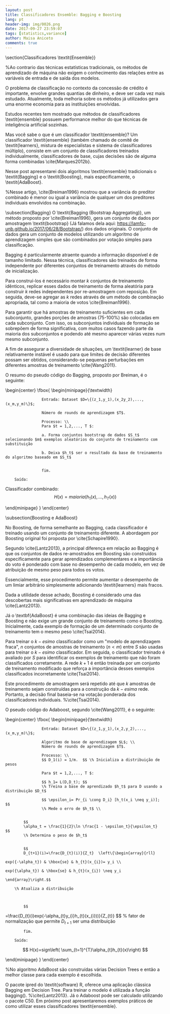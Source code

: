 ```yaml
---
layout: post
title: Classificadores Ensemble: Bagging e Boosting
lang: pt
header-img: img/0026.png
date: 2017-09-27 23:59:07
tags: [statistics,variance]
author: Maisa Aniceto
comments: true
---
```



\section{Classificadores \textit{Ensemble}}

%Ao contrario das técnicas estatísticas tradicionais, os métodos de aprendizado de máquina não exigem o conhecimento das relações entre as variáveis de entrada e de saída dos modelos. 

O problema de classificação no contexto da concessão de crédito é importante, envolve grandes quantias de dinheiro, e deve ser cada vez mais estudado. Atualmente, toda  melhoria sobre os métodos já utilizados gera uma enorme economia para as instituições envolvidas.

Estudos recentes tem mostrado que métodos de classificadores \textit{ensemble} possuem performance melhor do que técnicas de inteligência artificial sozinhas.

Mas você sabe o que é um classificador \textit{ensemble}?
Um classificador \textit{ensemble} (também chamado de comitê de \textit{learners}, mistura de especialistas e sistema de classificadores múltiplo), consiste em um conjunto de classificadores treinados individualmente, classificadores de base, cujas decisões são de alguma forma combinadas \cite{Marques2012b}.

Nesse post apresentarei dois algoritmos \textit{ensemble} tradicionais o \textit{Bagging} e o \textit{Boosting}, mais especificamente, o \textit{AdaBoost}. 

%Nesse artigo, \cite{Breiman1996} mostrou que a variância do preditor combinado é menor ou igual a variância de qualquer um dos preditores individuais envolvidos na combinação.



\subsection{Bagging}
O \textit{Bagging (Bootstrap Aggregating)}, um método  proposto por \cite{Breiman1996}, gera um conjunto de dados por amostragem \textit{bootstrap} (Já falamos dela aqui: https://lamfo-unb.github.io/2017/06/28/Bootstrap/) dos dados originais. O conjunto de dados gera um conjunto de modelos utilizando um algoritmo de aprendizagem simples que são combinados por votação simples para classificação.

Bagging é particularmente atraente quando a informação disponível é de tamanho limitado. Nessa técnica, classificadores são treinados de forma independente por diferentes conjuntos de treinamento através do método de inicialização. 

Para construí-los é necessário montar $k$ conjuntos de treinamento idênticos, replicar esses dados de treinamento de forma aleatória para construir $k$ redes independentes por re-amostragem com reposição. Em seguida, deve-se agregar as $k$ redes através de um método de combinação apropriada, tal como a maioria de votos \cite{Breiman1996}.

Para garantir que há amostras de treinamento suficientes em cada subconjunto, grandes porções de amostras (75-100\%) são colocadas em cada subconjunto. Com isso, os subconjuntos individuais de formação se sobrepõem de forma significativa, com muitos casos fazendo parte da maioria dos subconjuntos e podendo até mesmo aparecer várias vezes num mesmo subconjunto. 

A fim de assegurar a diversidade de situações, um \textit{learner} de base relativamente instável é usado para que limites de decisão diferentes possam ser obtidos, considerando-se pequenas perturbações em diferentes amostras de treinamento \cite{Wang2011}.

O resumo do pseudo código do Bagging, proposto por Breiman, é o seguinte:


\begin{center}
\fbox{
\begin{minipage}{\textwidth}
          
					Entrada: Dataset $D=\{(z_1,y_1),(x_2y_2),...,(x_m,y_m)\}$;
					
					Número de rounds de aprendizagem $T$.
					
					Processo: \\
					Para $t = 1,2,..., T $: 
					
					a. Forma conjuntos bootstrap de dados $S_t$ selecionando $m$ exemplos aleatórios do conjunto de treinamento com substituição
					
					b. Deixa $h_t$ ser o resultado da base de treinamento do algoritmo baseado em $S_t$
								
										
					fim.			
			
		Saída:
		
  Classificador combinado:
	$$
  H(x)=maioria(h_{1}(x),...,h_{T}(x)) 
  $$
			
    
\end{minipage}
}
\end{center}


\subsection{Boosting e AdaBoost}

No Boosting, de forma semelhante ao Bagging, cada classificador é treinado usando um conjunto de treinamento diferente. A abordagem por Boosting original foi proposta por \cite{Schapire1990}. 

Segundo \cite{Lantz2013}, a principal diferença em relação ao Bagging é que os conjuntos de dados re-amostrados em Boosting são construídos especificamente para gerar aprendizados complementares e a importância do voto é ponderado com base no desempenho de cada modelo, em vez de atribuição de mesmo peso para todos os votos. 

Essencialmente, esse procedimento permite aumentar o desempenho de um limiar arbitrário simplesmente adicionando \textit{learners} mais fracos. 

Dada a utilidade desse achado, Boosting é considerado uma das descobertas mais significativas em aprendizado de máquina \cite{Lantz2013}.

Já o \textbf{AdaBoost} é uma combinação das ideias de Bagging e Boosting  e não exige um grande conjunto de treinamento como o Boosting. Inicialmente, cada exemplo de formação de um determinado conjunto de treinamento tem o mesmo peso  \cite{Tsai2014}.

Para treinar o $k-esimo$ classificador como um "modelo de aprendizagem fraca", $n$ conjuntos de amostras de treinamento $(n < m)$ entre $S$ são usadas para treinar o $k-esimo$ classificador.
Em seguida, o classificador treinado é avaliado por $S$ para identificar os exemplos de treinamento que não foram classificados corretamente. A rede $k + 1$ é então treinada por um conjunto de treinamento modificado que reforça a importância desses exemplos classificados incorretamente \cite{Tsai2014}.

Este procedimento de amostragem será repetido até que $k$ amostras de treinamento sejam construídas para a construção da $k-esima$ rede. Portanto, a decisão final baseia-se na votação ponderada dos classificadores individuais. %\cite{Tsai2014}.

O pseudo código do Adaboost, segundo \cite{Wang2011}, é o seguinte:


 \begin{center}
\fbox{
\begin{minipage}{\textwidth}

                
					Entrada: Dataset $D=\{(z_1,y_1),(x_2,y_2),...,(x_m,y_m)\}$;
					
					Algoritmo de base de aprendizagem $L$; \\
					Número de rounds de aprendizagem $T$.
					
					Processo: \\
					$$ D_1(i) = 1/m.  $$ \% Inicializa a distribuição de pesos
					
					Para $t = 1,2,..., T $: 
					
					$$ h_1= L(D,D_t); $$
					\% Treina a base de aprendizado $h_t$ para D usando a distribuição $D_t$ 
					
					$$ \epsilon_i= Pr_{i \cong D_i} [h_t(x_i \neq y_i)]; $$ 
					\% Mede o erro de $h_t$ \\
						
									
			$$
			\alpha_t = \frac{1}{2}\ln \frac{1 - \epsilon_t}{\epsilon_t} 	$$
			\% Determina o peso de $h_t$
		
											
			$$ 
			D_{t+1}(i)=\frac{D_{t}(i)}{Z_t}  \left\{\begin{array}{rll}
																			exp({-\alpha_t}) & \hbox{se} & h_{t}(x_{i})= y_i \\
																		exp({\alpha_t}) & \hbox{se} & h_{t}(x_{i}) \neq y_i
																			\end{array}\right.$$

		\% Atualiza a distribuição
			
			
					
			$$
   =\frac{D_{t}(i)exp(-\alpha_{t}y_{i}h_{t}(x_{i}))}{Z_{t}}
      $$
		\% fator de normalização que permite $D_{t+1}$ ser uma distribuição
						
			fim.			
			
		Saída:
  $$
  H(x)=sign\left( \sum_{t=1}^{T}\alpha_{t}h_{t}(x)\right) 
  $$
		
				
   
\end{minipage}
}
\end{center}


%No algoritmo AdaBoost são construídas várias Decision Trees e então a melhor classe para cada exemplo é escolhida. 


O pacote ipred do \textit{software} R, oferece uma aplicação clássica Bagging em Decision Tree. Para treinar o modelo é utilizada a função bagging(). %\cite{Lantz2013}.
Já o Adaboost pode ser calculado utilizando o pacote C50.
Em próximo post apresentaremos exemplos práticos de como utilizar esses classificadores \textit{ensemble}. 
